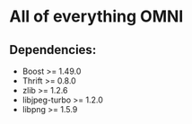 All of everything OMNI
======================

Dependencies:
-------------
*	Boost >= 1.49.0
*	Thrift >= 0.8.0
*	zlib >= 1.2.6
*	libjpeg-turbo >= 1.2.0
*	libpng >= 1.5.9